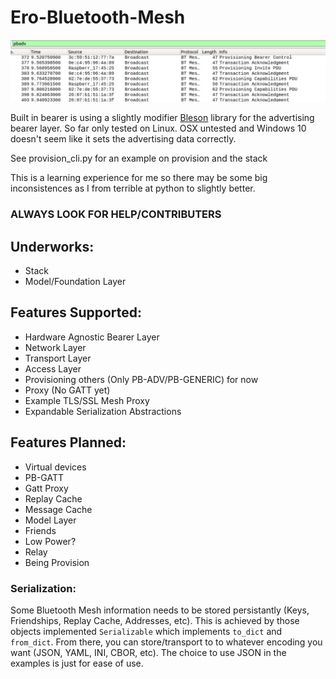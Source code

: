 # Ero-Bluetooth-Mesh

![Wireshark Example](/wireshark.PNG)

Built in bearer is using a slightly modifier [Bleson](https://github.com/TheCellule/python-bleson) library for the advertising bearer layer. So far only tested on Linux. OSX untested and Windows 10 doesn't seem like it sets the advertising data correctly.

See provision_cli.py for an example on provision and the stack

This is a learning experience for me so there may be some big inconsistences as I from terrible at python to slightly better.

### ALWAYS LOOK FOR HELP/CONTRIBUTERS ###

## Underworks:
 - Stack
 - Model/Foundation Layer

## Features Supported:
- Hardware Agnostic Bearer Layer 
- Network Layer
- Transport Layer
- Access Layer
- Provisioning others (Only PB-ADV/PB-GENERIC) for now
- Proxy (No GATT yet)
- Example TLS/SSL Mesh Proxy
- Expandable Serialization Abstractions

## Features Planned:
- Virtual devices
- PB-GATT
- Gatt Proxy
- Replay Cache
- Message Cache
- Model Layer
- Friends
- Low Power?
- Relay
- Being Provision

### Serialization:
Some Bluetooth Mesh information needs to be stored persistantly (Keys, Friendships, Replay Cache, Addresses, etc). This is achieved by those objects implemented `Serializable` which implements `to_dict` and `from_dict`. From there, you can store/transport to to whatever encoding you want (JSON, YAML, INI, CBOR, etc). The choice to use JSON in the examples is just for ease of use. 
